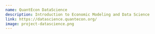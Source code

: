 ```yaml
---
name: QuantEcon DataScience
description: Introduction to Economic Modeling and Data Science
link: https://datascience.quantecon.org/
image: project-datascience.png
---
```

